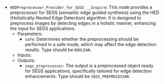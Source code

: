 - `HEDPreprocessor_Provider_for_SEGS __Inspire`: This node provides a preprocessor for SEGS (semantic edge guided synthesis) using the HED (Holistically-Nested Edge Detection) algorithm. It is designed to preprocess images by detecting edges in a holistic manner, enhancing the input for SEGS applications.
    - Parameters:
        - `safe`: Determines whether the preprocessing should be performed in a safe mode, which may affect the edge detection results. Type should be `BOOLEAN`.
    - Inputs:
    - Outputs:
        - `segs_preprocessor`: The output is a preprocessed object ready for SEGS applications, specifically tailored for edge detection enhancements. Type should be `SEGS_PREPROCESSOR`.
